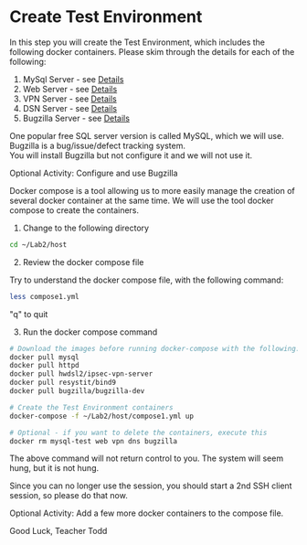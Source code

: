 # Create Test Environment

In this step you will create the Test Environment, which includes the following docker containers.
Please skim through the details for each of the following:

1. MySql Server - see [Details](https://hub.docker.com/_/mysql)
2. Web Server - see [Details](https://hub.docker.com/_/httpd)
3. VPN Server - see [Details](https://hub.docker.com/r/hwdsl2/ipsec-vpn-server)
4. DSN Server - see [Details](https://hub.docker.com/r/resystit/bind9) 
5. Bugzilla Server - see [Details](https://hub.docker.com/r/bugzilla/bugzilla-dev)

One popular free SQL server version is called MySQL, which we will use. 
Bugzilla is a bug/issue/defect tracking system.  
You will install Bugzilla but not configure it and we will not use it.

Optional Activity: Configure and use Bugzilla

Docker compose is a tool allowing us to more easily manage the creation of several docker container at the same time.  We will use the tool docker compose to create the containers.

1. Change to the following directory

```bash
cd ~/Lab2/host
```

2. Review the docker compose file

Try to understand the docker compose file, with the following command:

```bash
less compose1.yml
```

"q" to quit

3. Run the docker compose command

```bash
# Download the images before running docker-compose with the following:
docker pull mysql
docker pull httpd 
docker pull hwdsl2/ipsec-vpn-server
docker pull resystit/bind9
docker pull bugzilla/bugzilla-dev 
```

```bash
# Create the Test Environment containers
docker-compose -f ~/Lab2/host/compose1.yml up

# Optional - if you want to delete the containers, execute this
docker rm mysql-test web vpn dns bugzilla
```

The above command will not return control to you.
The system will seem hung, but it is not hung.

Since you can no longer use the session, you should start a 2nd SSH client session, so please do that now.

Optional Activity: Add a few more docker containers to the compose file.

Good Luck, Teacher Todd
